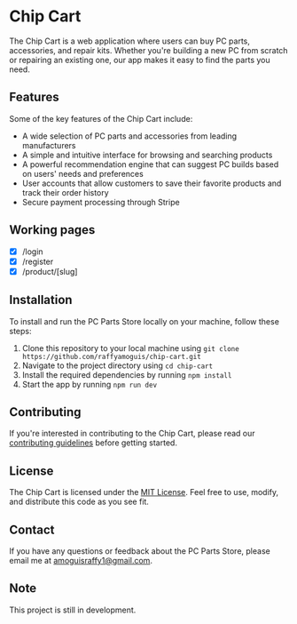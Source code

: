 # Chip Cart

The Chip Cart is a web application where users can buy PC parts, accessories, and repair kits. Whether you're building a new PC from scratch or repairing an existing one, our app makes it easy to find the parts you need.

## Features

Some of the key features of the Chip Cart include:

- A wide selection of PC parts and accessories from leading manufacturers
- A simple and intuitive interface for browsing and searching products
- A powerful recommendation engine that can suggest PC builds based on users' needs and preferences
- User accounts that allow customers to save their favorite products and track their order history
- Secure payment processing through Stripe

## Working pages

- [x] /login
- [x] /register
- [x] /product/[slug]

## Installation

To install and run the PC Parts Store locally on your machine, follow these steps:

1. Clone this repository to your local machine using `git clone https://github.com/raffyamoguis/chip-cart.git`
2. Navigate to the project directory using `cd chip-cart`
3. Install the required dependencies by running `npm install`
4. Start the app by running `npm run dev`

## Contributing

If you're interested in contributing to the Chip Cart, please read our [contributing guidelines](CONTRIBUTING.md) before getting started.

## License

The Chip Cart is licensed under the [MIT License](LICENSE). Feel free to use, modify, and distribute this code as you see fit.

## Contact

If you have any questions or feedback about the PC Parts Store, please email me at amoguisraffy1@gmail.com.

## Note

This project is still in development.
